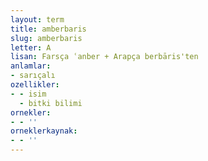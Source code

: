 ```yaml
---
layout: term
title: amberbaris
slug: amberbaris
letter: A
lisan: Farsça ʿanber + Arapça berbāris'ten
anlamlar:
- sarıçalı
ozellikler:
- - isim
  - bitki bilimi
ornekler:
- - ''
orneklerkaynak:
- - ''
---
```

